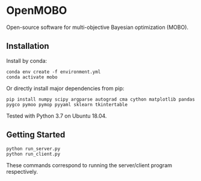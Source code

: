 # OpenMOBO

Open-source software for multi-objective Bayesian optimization (MOBO).

## Installation

Install by conda:

```
conda env create -f environment.yml
conda activate mobo
```

Or directly install major dependencies from pip:

```
pip install numpy scipy argparse autograd cma cython matplotlib pandas pygco pymoo pymop pyyaml sklearn tkintertable
```

Tested with Python 3.7 on Ubuntu 18.04.

## Getting Started

```
python run_server.py
python run_client.py
```

These commands correspond to running the server/client program respectively.
